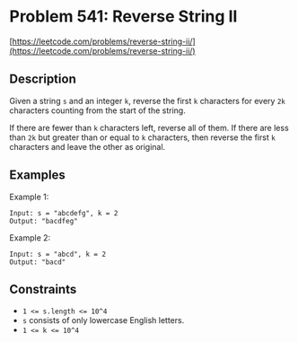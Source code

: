 # Problem 541: Reverse String II

[https://leetcode.com/problems/reverse-string-ii/](https://leetcode.com/problems/reverse-string-ii/)

## Description

Given a string `s` and an integer `k`, reverse the first `k` characters for every `2k` characters counting from the start of the string.

If there are fewer than `k` characters left, reverse all of them. If there are less than `2k` but greater than or equal to `k` characters, then reverse the first `k` characters and leave the other as original.

## Examples

Example 1:
```
Input: s = "abcdefg", k = 2
Output: "bacdfeg"
```

Example 2:
```
Input: s = "abcd", k = 2
Output: "bacd"
```

## Constraints

- `1 <= s.length <= 10^4`
- `s` consists of only lowercase English letters.
- `1 <= k <= 10^4`